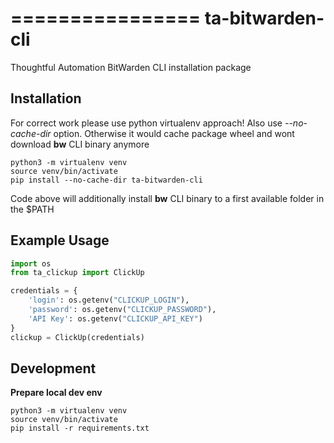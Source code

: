 ================
ta-bitwarden-cli
================


[//]: # (.. image:: https://img.shields.io/pypi/v/ta_clickup.svg)

[//]: # (        :target: https://pypi.python.org/pypi/ta_clickup)

[//]: # ()
[//]: # (.. image:: https://img.shields.io/travis/macejiko/ta_clickup.svg)

[//]: # (        :target: https://travis-ci.com/macejiko/ta_clickup)

[//]: # ()
[//]: # (.. image:: https://readthedocs.org/projects/ta-ta_clickup/badge/?version=latest)

[//]: # (        :target: https://ta-ta_clickup.readthedocs.io/en/latest/?version=latest)

[//]: # (        :alt: Documentation Status)

Thoughtful Automation BitWarden CLI installation package

Installation
------------

For correct work please use python virtualenv approach!
Also use *--no-cache-dir* option.
Otherwise it would cache package wheel and wont download **bw** CLI binary anymore
```commandline
python3 -m virtualenv venv
source venv/bin/activate
pip install --no-cache-dir ta-bitwarden-cli
```
Code above will additionally install **bw** CLI binary to a first available folder in the $PATH

Example Usage
-------------
```python
import os
from ta_clickup import ClickUp

credentials = {
    'login': os.getenv("CLICKUP_LOGIN"),
    'password': os.getenv("CLICKUP_PASSWORD"),
    'API Key': os.getenv("CLICKUP_API_KEY")
}
clickup = ClickUp(credentials)
```

Development
-----------
**Prepare local dev env**
```commandline
python3 -m virtualenv venv
source venv/bin/activate
pip install -r requirements.txt
```